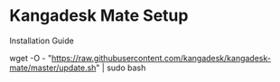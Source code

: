 # Kangadesk Mate Setup
Installation Guide

wget -O - "https://raw.githubusercontent.com/kangadesk/kangadesk-mate/master/update.sh" | sudo bash
